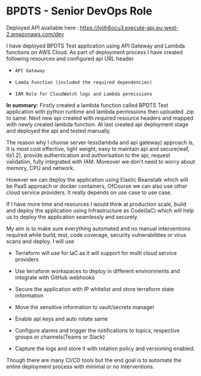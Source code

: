 # BPDTS - Senior DevOps Role

Deployed API available here : https://lojlh6ocu3.execute-api.eu-west-2.amazonaws.com/dev

I have deployed BPDTS Test application using API Gateway and Lambda functions on AWS Cloud. As part of deployment process I have created following resources and configured api URL header. 

-     API Gateway 

-     Lamda Function (included the required dependencies)

-     IAM Role for CloudWatch logs and Lambda permissions 

**In summary:** Firstly created a lambda function called BPDTS Test application with python runtime and lambda permissions then uploaded .zip to same. Next new api created with required resource headers and mapped with newly created lambda function. At last created api deployment stage and deployed the api and tested manually. 

The reason why I choose server-less(lambda and api gateway) approach is, It is most cost effective, light weight, easy to maintain api and secure(waf, tls1.2), provide authentication and authorisation to the api, request validation, fully integrated with IAM. Moreover we don't need to worry about memory, CPU and network. 

However we can deploy the application using Elastic Beanstalk which will be PaaS approach or docker containers, OfCourse we can also use other cloud service providers. It really depends on use case to use case.

If I have more time and resources I would think at production scale, build and deploy the application using Infrastructure as Code(IaC) which will help us to deploy the application seamlessly and securely.

My aim is to make sure everything automated and no manual interventions required while build, test, code coverage, security vulnerabilities or virus scans and deploy. I will use 

-   Terraform will use for IaC as it will support for multi cloud service providers 

-   Use terraform workspaces to deploy in different environments and integrate with GitHub webhooks

-   Secure the application with IP whitelist and store terraform state information 

-   Move the sensitive information to vault/secrets manager

-   Enable api keys and auto rotate same 

-   Configure alarms and trigger the notifications to topics, respective groups or channels(Teams or Slack) 

-   Capture the logs and store it with rotation policy  and versioning enabled.


Though there are many CI/CD tools but the end goal is to automate the entire deployment process with minimal or no interventions. 
